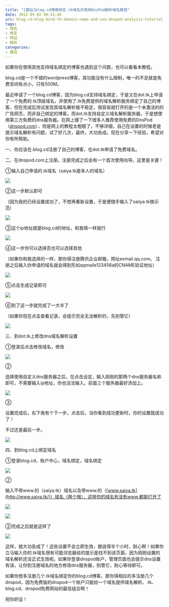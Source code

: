 ```yaml
---
title: "[建站]blog.cd博客绑定.tk域名并使用DnsPod解析域名教程"
date: 2011-05-02 00:51:45
uri: blog-cd-blog-bind-tk-domain-name-and-use-dnspod-analysis-tutorial
tags: 
- 域名
- 绑定
- 网站
- 解析
categories: 
- 建站
---
```


如果你在使用其他支持域名绑定的博客也遇到这个问题，也可以看看本教程。

blog.cd是一个不错的wordpress博客，其功能没有什么限制，唯一的不足就是免费空间有点小，只有500M。

最近申请了一个blog.cd博客，因为blog.cd支持域名绑定，于是又在dot.tk上申请了一个免费的.tk顶级域名，并使用了.tk免费提供的域名解析服务绑定了自己的博客，但在完成后测试发现其域名解析极不稳定，很容易就打开的是一个未激活的的广告网页，而非自己绑定的博客。而dot.tk支持自定义域名解析服务器，于是想使用第三方免费的dns服务器。在网上搜了一下很多人推荐使用免费的DnsPod（[dnspod.com](http://www.dnspod.com "dnspod")），但是网上的教程太粗糙了，不够详细，自己在设置的时候老是提示域名解析有问题，试了好几次，最终，大功告成。现在分享一下经验，希望对你有所帮助。

一、你应该在.blog.cd注册了自己的博客，在dot.tk申请了免费域名。

二、在dnspod.com上注册。注册完成之后会有一个首次使用向导。这里是关键！

①输入自己申请的.tk域名（saiya.tk是本人的域名）

![](https://yqmfyg.bn1.livefilestore.com/y2pOYxHRJ5Wf921yyNrvN3hF337i_SmKqUB3psGCUpuq39Q7Wb7q9KzFpYC3eAydDh3MQESXibtOjA9VQGS_w_CdTQFUq3v8AiJu-qcPVoAy0Q/blogcd1.jpg?psid=1)

②这一步默认即可

（因为我的已经设置成功了，不想再重新设置，于是便随手输入了saiiya.tk做示范）

![](https://yqmfyg.bn1.livefilestore.com/y2pjuPXWZMZRBZpzexrnkN7WVwadTSlWvKuCyOBfNdNvHCQXFnAm6y27louisoyFyuQve_WloKbn84qozEx9lc9YPiIFrHB6yeV1TehvQmP0vM/blogcd2.jpg?psid=1)

③这个ip地址就是blog.cd的地址，和我填一样就行

![](https://yqmfyg.bn1.livefilestore.com/y2pCHFntMYumPyCeD88Uo-uJ-ho-w8M0l8kYhgD7CChI9BKQhCRnGZyDjyOG6t8UNtxznbmN7aVhGp4eX_nk3NFw3SRuo2DBtr6hS1xjQVnlHs/blogcd3.jpg?psid=1)

④这一步你可以选择否也可以选择其他

（如果你和我选择的一样，那你得注册腾讯企业邮箱，网址exmail.qq.com。 注册之后输入你申请的域名就会得到形如qqmaile123456a的CNAME验证地址）

![](https://yqmfyg.bn1.livefilestore.com/y2pnTWOJSX3ryfkfXHjHElgky14-vqBLeHZXVquvUDeq5WnNd26_dtYfWlm9dpGwGd03HJ2nmyRHM1-8dC6wPONb26bfbIcbQ3n1dw7IKNhozo/blogcd4.jpg?psid=1)

⑤点击生成记录即可

![](https://yqmfyg.bn1.livefilestore.com/y2pT0W0nE0ov4aFP-gS3fxOBGkGWO0J5oPC9nOe9rtA4kelAjkq59XwMOILVK0bCZ5V5vT8nkmBeGMLYWW8l5oss2UZrlnkHue3El1LTYTf2RY/blogcd5.jpg?psid=1)

⑥到了这一步就完成了一大半了

（如果你现在点击查看记录，会提示完全无法解析的，先别管它）

![](https://yqmfyg.bn1.livefilestore.com/y2pn57XaNwsFq1DLVs_1k0TYu0FMnK9MSESJNBDqUswWmfZv06FuoNb5tRdJVWsgWzvOiGAuRVuCXmSnG_p5ijJPyZ5Fxd8FRlum393XVvDGxg/blogcd6.jpg?psid=1)

三、到dot.tk上修改dns域名解析设置

①登录后点击修改域名，修改

![](https://yqmfyg.bn1.livefilestore.com/y2p7oUa8i9y61d0NXwbn16h9bss0a8p7O15eFoOU3NYNK55aY6GKy0p-QZszwOmpuwMwZivT3lKJyoK-pKsKv3InJnhOZj3yf6267Oa79NmS48/blogcd7.jpg?psid=1)

②

选择使用自定义dns服务器之后，在点击设定，输入刚刚的那两个dns服务器名称即可，不需要输入ip地址，你也没法输入。前面三个服务器最好添加上。

![](https://yqmfyg.bn1.livefilestore.com/y2pIXizKDHPIj1izXoQsl8XMLfDtgZTIyy9cV-qXqPueqfvd3iYqGAfK6z65ScOHqTTco1RuhWdpXPBBFsM0lqASqmIMh-jmEjJs_uM4BC2UG8/blogcd8.JPEG?psid=1)

③

设置完成后，右下角有个下一步，点击后，当你看到成功更新时，你的设置就成功了！

不过还差最后一步。

![](https://yqmfyg.bn1.livefilestore.com/y2p9H3HuF4ohSst7zUHCIFoG8ndQsuPOgED6RXJFKzXd1owz3sk1IOi_ydM_eS6S9LylmDL-08ktIHtJb1YnK0ft5TOuWN_nZ70DLepubVW0bg/blogcd9.jpg?psid=1)

四、到blog.cd上绑定域名

①登录blog.cd，账户中心，域名绑定，域名绑定

![](https://yqmfyg.bn1.livefilestore.com/y2pzNLChLUWh8FUxPcOQ5KqpE0RhWe7RAPUwPiV_y1TLMVr-I1FehGFu0rbLNdpvJERxDQQ2yTOyAwLeRqerlMCRIcj3QVtvYtT_33QKKe0dI4/blogcd10.jpg?psid=1)

②

输入不带www.的（saiya.tk）域名以及带www.的（[www.saiya.tk](http://www.saiya.tk/)）域名（两个哦），这样你的域名有没有www.都能打开了

![](https://yqmfyg.bn1.livefilestore.com/y2p1R96INuxQKE1Z1XbrFVvnwmmjvXuId_d1yRhvARretolNLbbAEX1QanmZwHZfMqgDNTFZkoNjTfm-CEJyRd2AylwKH7ok197cg18ZX_Z1RE/blogcd11.JPEG?psid=1)

![](https://yqmfyg.bn1.livefilestore.com/y2pAG8qMZBOd5uNcrilSRZwn5fUlqNs0-F1V2gJU1r99Nq9b2neeTH_gWXdPN_xL-2nkV2249-K2jJ1HxXLf1_v5oR6Bals3NPjVN_bZAWBru4/blogcd12.JPEG?psid=1)

③完成之后就是这样了

![](https://yqmfyg.bn1.livefilestore.com/y2pNgVTGyJvzMwtmXc_hHDGlqr8O67eQy4wE8mXBvtCUOlKn4wm2HAguI-uPE2G6LTv1_skpZ5nrtqenM60XKLEHHjKMTL-OofyUIh6MSLTmtQ/blogcd13.jpg?psid=1)

这样，就大功告成了！这些设置不会立即生效，据说得半个小时，耐心啊！如果你立马输入你的.tk域名很有可能浏览器给的提示是找不到该页面，因为刚刚设置的域名解析还没正式生效呢。如果你登录dnspod账户，管理页面也会提示dns设置有误，让你到注册域名的地方修改dns服务器，别管它，耐心等待即可。

如果你想多注册几个.tk域名绑定你的blog.cd博客，那你得相应的多注册几个dnspod，因为免费版的dnspod一个账户只能给一个域名提供域名解析。.tk、blog.cd、dnspod免费网站的最佳组合啊！

祝你好运！
